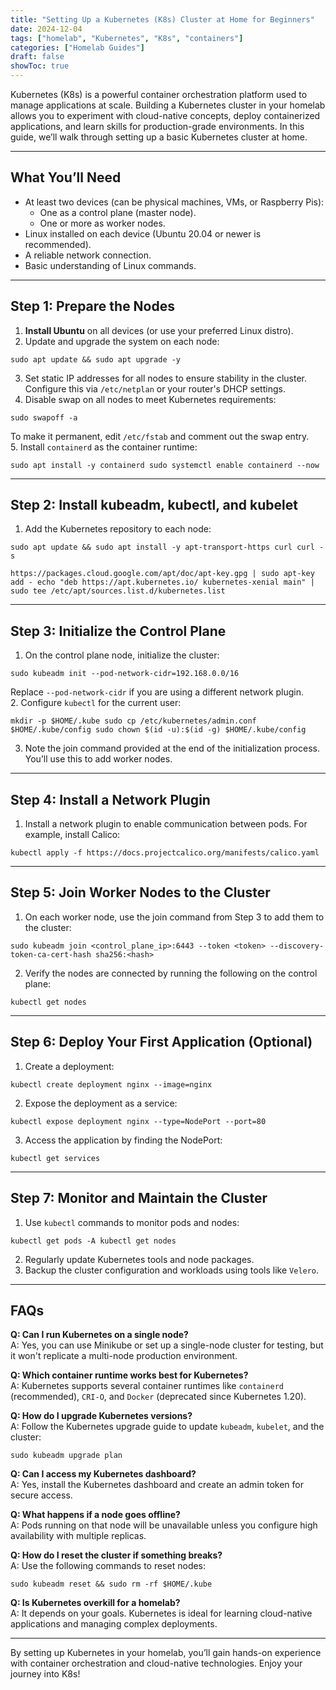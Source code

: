 ```yaml
---
title: "Setting Up a Kubernetes (K8s) Cluster at Home for Beginners"
date: 2024-12-04
tags: ["homelab", "Kubernetes", "K8s", "containers"]
categories: ["Homelab Guides"]
draft: false
showToc: true
---
```

Kubernetes (K8s) is a powerful container orchestration platform used to manage applications at scale. Building a Kubernetes cluster in your homelab allows you to experiment with cloud-native concepts, deploy containerized applications, and learn skills for production-grade environments. In this guide, we’ll walk through setting up a basic Kubernetes cluster at home.

---

## What You’ll Need

- At least two devices (can be physical machines, VMs, or Raspberry Pis):  
  - One as a control plane (master node).  
  - One or more as worker nodes.  
- Linux installed on each device (Ubuntu 20.04 or newer is recommended).  
- A reliable network connection.  
- Basic understanding of Linux commands.

---

## Step 1: Prepare the Nodes

1. **Install Ubuntu** on all devices (or use your preferred Linux distro).  
2. Update and upgrade the system on each node:  
```
sudo apt update && sudo apt upgrade -y
```
3. Set static IP addresses for all nodes to ensure stability in the cluster. Configure this via `/etc/netplan` or your router's DHCP settings.  
4. Disable swap on all nodes to meet Kubernetes requirements:  
```
sudo swapoff -a
```
To make it permanent, edit `/etc/fstab` and comment out the swap entry.  
5. Install `containerd` as the container runtime:  
```
sudo apt install -y containerd sudo systemctl enable containerd --now
```

---

## Step 2: Install kubeadm, kubectl, and kubelet

1. Add the Kubernetes repository to each node:  
```
sudo apt update && sudo apt install -y apt-transport-https curl curl -s

https://packages.cloud.google.com/apt/doc/apt-key.gpg | sudo apt-key add - echo "deb https://apt.kubernetes.io/ kubernetes-xenial main" | sudo tee /etc/apt/sources.list.d/kubernetes.list
```

---

## Step 3: Initialize the Control Plane

1. On the control plane node, initialize the cluster:  
```
sudo kubeadm init --pod-network-cidr=192.168.0.0/16
```

Replace `--pod-network-cidr` if you are using a different network plugin.  
2. Configure `kubectl` for the current user:  
```
mkdir -p $HOME/.kube sudo cp /etc/kubernetes/admin.conf $HOME/.kube/config sudo chown $(id -u):$(id -g) $HOME/.kube/config
```
3. Note the join command provided at the end of the initialization process. You’ll use this to add worker nodes.

---

## Step 4: Install a Network Plugin

1. Install a network plugin to enable communication between pods. For example, install Calico:  
```
kubectl apply -f https://docs.projectcalico.org/manifests/calico.yaml
```

---

## Step 5: Join Worker Nodes to the Cluster

1. On each worker node, use the join command from Step 3 to add them to the cluster:  
```
sudo kubeadm join <control_plane_ip>:6443 --token <token> --discovery-token-ca-cert-hash sha256:<hash>
```
2. Verify the nodes are connected by running the following on the control plane:  
```
kubectl get nodes
```

---

## Step 6: Deploy Your First Application (Optional)

1. Create a deployment:  
```
kubectl create deployment nginx --image=nginx
```
2. Expose the deployment as a service:  
```
kubectl expose deployment nginx --type=NodePort --port=80
```
3. Access the application by finding the NodePort:  
```
kubectl get services
```

---

## Step 7: Monitor and Maintain the Cluster

1. Use `kubectl` commands to monitor pods and nodes:  
```
kubectl get pods -A kubectl get nodes
```
2. Regularly update Kubernetes tools and node packages.  
3. Backup the cluster configuration and workloads using tools like `Velero`.

---

## FAQs

**Q: Can I run Kubernetes on a single node?**  
A: Yes, you can use Minikube or set up a single-node cluster for testing, but it won't replicate a multi-node production environment.

**Q: Which container runtime works best for Kubernetes?**  
A: Kubernetes supports several container runtimes like `containerd` (recommended), `CRI-O`, and `Docker` (deprecated since Kubernetes 1.20).

**Q: How do I upgrade Kubernetes versions?**  
A: Follow the Kubernetes upgrade guide to update `kubeadm`, `kubelet`, and the cluster:  
```
sudo kubeadm upgrade plan
```

**Q: Can I access my Kubernetes dashboard?**  
A: Yes, install the Kubernetes dashboard and create an admin token for secure access.

**Q: What happens if a node goes offline?**  
A: Pods running on that node will be unavailable unless you configure high availability with multiple replicas.

**Q: How do I reset the cluster if something breaks?**  
A: Use the following commands to reset nodes:  
```
sudo kubeadm reset && sudo rm -rf $HOME/.kube
```

**Q: Is Kubernetes overkill for a homelab?**  
A: It depends on your goals. Kubernetes is ideal for learning cloud-native applications and managing complex deployments.

---

By setting up Kubernetes in your homelab, you’ll gain hands-on experience with container orchestration and cloud-native technologies. Enjoy your journey into K8s!
